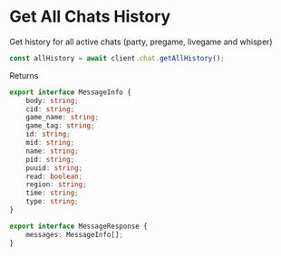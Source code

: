 # Get All Chats History

Get history for all active chats (party, pregame, livegame and whisper)

```js
const allHistory = await client.chat.getAllHistory();
```

Returns

```ts
export interface MessageInfo {
    body: string;
    cid: string;
    game_name: string;
    game_tag: string;
    id: string;
    mid: string;
    name: string;
    pid: string;
    puuid: string;
    read: boolean;
    region: string;
    time: string;
    type: string;
}

export interface MessageResponse {
    messages: MessageInfo[];
}
```
